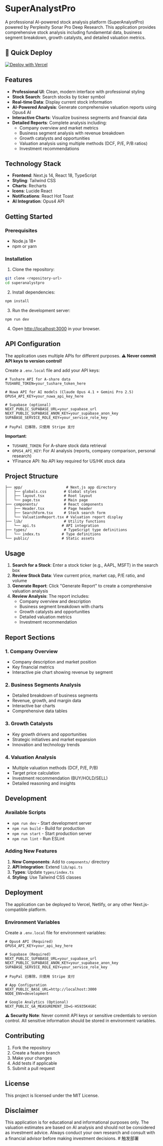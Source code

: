# SuperAnalystPro

A professional AI-powered stock analysis platform (SuperAnalystPro) powered by Perplexity Sonar Pro Deep Research. This application provides comprehensive stock analysis including fundamental data, business segment breakdown, growth catalysts, and detailed valuation metrics.

## 🚀 Quick Deploy

[![Deploy with Vercel](https://vercel.com/button)](https://vercel.com/new/clone?repository-url=https%3A%2F%2Fgithub.com%2Fyilan722%2Fstock-valuation-analyzer&env=NEXT_PUBLIC_SUPABASE_URL,NEXT_PUBLIC_SUPABASE_ANON_KEY,SUPABASE_SERVICE_ROLE_KEY,PERPLEXITY_API_KEY,TUSHARE_TOKEN&envDescription=Required%20API%20keys%20for%20full%20functionality&envLink=https%3A%2F%2Fgithub.com%2Fyilan722%2Fstock-valuation-analyzer%2Fblob%2Fmain%2FVERCEL_DEPLOYMENT_GUIDE.md)

## Features

- **Professional UI**: Clean, modern interface with professional styling
- **Stock Search**: Search stocks by ticker symbol
- **Real-time Data**: Display current stock information
- **AI-Powered Analysis**: Generate comprehensive valuation reports using Opus4 AI
- **Interactive Charts**: Visualize business segments and financial data
- **Detailed Reports**: Complete analysis including:
  - Company overview and market metrics
  - Business segment analysis with revenue breakdown
  - Growth catalysts and opportunities
  - Valuation analysis using multiple methods (DCF, P/E, P/B ratios)
  - Investment recommendations

## Technology Stack

- **Frontend**: Next.js 14, React 18, TypeScript
- **Styling**: Tailwind CSS
- **Charts**: Recharts
- **Icons**: Lucide React
- **Notifications**: React Hot Toast
- **AI Integration**: Opus4 API

## Getting Started

### Prerequisites

- Node.js 18+ 
- npm or yarn

### Installation

1. Clone the repository:
```bash
git clone <repository-url>
cd superanalystpro
```

2. Install dependencies:
```bash
npm install
```

3. Run the development server:
```bash
npm run dev
```

4. Open [http://localhost:3000](http://localhost:3000) in your browser.

## API Configuration

The application uses multiple APIs for different purposes. **⚠️ Never commit API keys to version control!**

Create a `.env.local` file and add your API keys:

```env
# Tushare API for A-share data
TUSHARE_TOKEN=your_tushare_token_here

# Nuwa API for AI models (Claude Opus 4.1 + Gemini Pro 2.5)
OPUS4_API_KEY=your_nuwa_api_key_here

# Supabase (optional)
NEXT_PUBLIC_SUPABASE_URL=your_supabase_url
NEXT_PUBLIC_SUPABASE_ANON_KEY=your_supabase_anon_key
SUPABASE_SERVICE_ROLE_KEY=your_service_role_key

# PayPal 已移除，只使用 Stripe 支付
```

**Important**: 
- `TUSHARE_TOKEN`: For A-share stock data retrieval
- `OPUS4_API_KEY`: For AI analysis (reports, company comparison, personal research)
- YFinance API: No API key required for US/HK stock data

## Project Structure

```
├── app/                    # Next.js app directory
│   ├── globals.css        # Global styles
│   ├── layout.tsx         # Root layout
│   └── page.tsx           # Main page
├── components/            # React components
│   ├── Header.tsx         # Page header
│   ├── SearchForm.tsx     # Stock search form
│   └── ValuationReport.tsx # Valuation report display
├── lib/                   # Utility functions
│   └── api.ts            # API integration
├── types/                 # TypeScript type definitions
│   └── index.ts          # Type definitions
└── public/               # Static assets
```

## Usage

1. **Search for a Stock**: Enter a stock ticker (e.g., AAPL, MSFT) in the search box
2. **Review Stock Data**: View current price, market cap, P/E ratio, and volume
3. **Generate Report**: Click "Generate Report" to create a comprehensive valuation analysis
4. **Review Analysis**: The report includes:
   - Company overview and description
   - Business segment breakdown with charts
   - Growth catalysts and opportunities
   - Detailed valuation metrics
   - Investment recommendation

## Report Sections

### 1. Company Overview
- Company description and market position
- Key financial metrics
- Interactive pie chart showing revenue by segment

### 2. Business Segments Analysis
- Detailed breakdown of business segments
- Revenue, growth, and margin data
- Interactive bar charts
- Comprehensive data tables

### 3. Growth Catalysts
- Key growth drivers and opportunities
- Strategic initiatives and market expansion
- Innovation and technology trends

### 4. Valuation Analysis
- Multiple valuation methods (DCF, P/E, P/B)
- Target price calculation
- Investment recommendation (BUY/HOLD/SELL)
- Detailed reasoning and insights

## Development

### Available Scripts

- `npm run dev` - Start development server
- `npm run build` - Build for production
- `npm run start` - Start production server
- `npm run lint` - Run ESLint

### Adding New Features

1. **New Components**: Add to `components/` directory
2. **API Integration**: Extend `lib/api.ts`
3. **Types**: Update `types/index.ts`
4. **Styling**: Use Tailwind CSS classes

## Deployment

The application can be deployed to Vercel, Netlify, or any other Next.js-compatible platform.

### Environment Variables

Create a `.env.local` file for environment variables:

```env
# Opus4 API (Required)
OPUS4_API_KEY=your_api_key_here

# Supabase (Required)
NEXT_PUBLIC_SUPABASE_URL=your_supabase_url
NEXT_PUBLIC_SUPABASE_ANON_KEY=your_supabase_anon_key
SUPABASE_SERVICE_ROLE_KEY=your_service_role_key

# PayPal 已移除，只使用 Stripe 支付

# App Configuration
NEXT_PUBLIC_BASE_URL=http://localhost:3000
NODE_ENV=development

# Google Analytics (Optional)
NEXT_PUBLIC_GA_MEASUREMENT_ID=G-HS935K4G8C
```

**⚠️ Security Note**: Never commit API keys or sensitive credentials to version control. All sensitive information should be stored in environment variables.

## Contributing

1. Fork the repository
2. Create a feature branch
3. Make your changes
4. Add tests if applicable
5. Submit a pull request

## License

This project is licensed under the MIT License.

## Disclaimer

This application is for educational and informational purposes only. The valuation estimates are based on AI analysis and should not be considered as investment advice. Always conduct your own research and consult with a financial advisor before making investment decisions. # 触发部署
